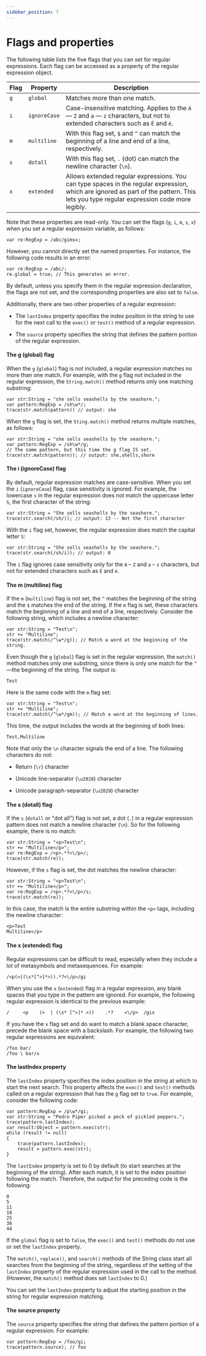 ```yaml
---
sidebar_position: 7
---
```


# Flags and properties

The following table lists the five flags that you can set for regular
expressions. Each flag can be accessed as a property of the regular expression
object.

| Flag | Property     | Description                                                                                                                                                                            |
| ---- | ------------ | -------------------------------------------------------------------------------------------------------------------------------------------------------------------------------------- |
| `g`  | `global`     | Matches more than one match.                                                                                                                                                           |
| `i`  | `ignoreCase` | Case-insensitive matching. Applies to the `A` — `Z` and `a` — `z` characters, but not to extended characters such as `É` and `é`.                                                      |
| `m`  | `multiline`  | With this flag set, `$` and `^` can match the beginning of a line and end of a line, respectively.                                                                                     |
| `s`  | `dotall`     | With this flag set, `.` (dot) can match the newline character (`\n`).                                                                                                                  |
| `x`  | `extended`   | Allows extended regular expressions. You can type spaces in the regular expression, which are ignored as part of the pattern. This lets you type regular expression code more legibly. |

Note that these properties are read-only. You can set the flags (`g`, `i`, `m`,
`s`, `x`) when you set a regular expression variable, as follows:

    var re:RegExp = /abc/gimsx;

However, you cannot directly set the named properties. For instance, the
following code results in an error:

    var re:RegExp = /abc/;
    re.global = true; // This generates an error.

By default, unless you specify them in the regular expression declaration, the
flags are not set, and the corresponding properties are also set to `false`.

Additionally, there are two other properties of a regular expression:

- The `lastIndex` property specifies the index position in the string to use for
  the next call to the `exec()` or `test()` method of a regular expression.

- The `source` property specifies the string that defines the pattern portion of
  the regular expression.

#### The g (global) flag

When the `g` (`global`) flag is _not_ included, a regular expression matches no
more than one match. For example, with the `g` flag not included in the regular
expression, the `String.match()` method returns only one matching substring:

    var str:String = "she sells seashells by the seashore.";
    var pattern:RegExp = /sh\w*/;
    trace(str.match(pattern)) // output: she

When the `g` flag is set, the `Sting.match()` method returns multiple matches,
as follows:

    var str:String = "she sells seashells by the seashore.";
    var pattern:RegExp = /sh\w*/g;
    // The same pattern, but this time the g flag IS set.
    trace(str.match(pattern)); // output: she,shells,shore

#### The i (ignoreCase) flag

By default, regular expression matches are case-sensitive. When you set the `i`
(`ignoreCase`) flag, case sensitivity is ignored. For example, the lowercase `s`
in the regular expression does not match the uppercase letter `S`, the first
character of the string:

    var str:String = "She sells seashells by the seashore.";
    trace(str.search(/sh/)); // output: 13 -- Not the first character

With the `i` flag set, however, the regular expression does match the capital
letter `S`:

    var str:String = "She sells seashells by the seashore.";
    trace(str.search(/sh/i)); // output: 0

The `i` flag ignores case sensitivity only for the `A` – `Z` and `a` – `z`
characters, but not for extended characters such as `É` and `é`.

#### The m (multiline) flag

If the `m` (`multiline`) flag is not set, the `^` matches the beginning of the
string and the `$` matches the end of the string. If the `m` flag is set, these
characters match the beginning of a line and end of a line, respectively.
Consider the following string, which includes a newline character:

    var str:String = "Test\n";
    str += "Multiline";
    trace(str.match(/^\w*/g)); // Match a word at the beginning of the string.

Even though the `g` (`global`) flag is set in the regular expression, the
`match()` method matches only one substring, since there is only one match for
the `^` —the beginning of the string. The output is:

    Test

Here is the same code with the `m` flag set:

    var str:String = "Test\n";
    str += "Multiline";
    trace(str.match(/^\w*/gm)); // Match a word at the beginning of lines.

This time, the output includes the words at the beginning of both lines:

    Test,Multiline

Note that only the `\n` character signals the end of a line. The following
characters do not:

- Return (`\r`) character

- Unicode line-separator (`\u2028`) character

- Unicode paragraph-separator (`\u2029`) character

#### The s (dotall) flag

If the `s` (`dotall` or "dot all") flag is not set, a dot (`.`) in a regular
expression pattern does not match a newline character (`\n`). So for the
following example, there is no match:

    var str:String = "<p>Test\n";
    str += "Multiline</p>";
    var re:RegExp = /<p>.*?<\/p>/;
    trace(str.match(re));

However, if the `s` flag is set, the dot matches the newline character:

    var str:String = "<p>Test\n";
    str += "Multiline</p>";
    var re:RegExp = /<p>.*?<\/p>/s;
    trace(str.match(re));

In this case, the match is the entire substring within the `<p>` tags, including
the newline character:

    <p>Test
    Multiline</p>

#### The x (extended) flag

Regular expressions can be difficult to read, especially when they include a lot
of metasymbols and metasequences. For example:

    /<p(>|(\s*[^>]*>)).*?<\/p>/gi

When you use the `x` (`extended`) flag in a regular expression, any blank spaces
that you type in the pattern are ignored. For example, the following regular
expression is identical to the previous example:

    /     <p    (>  | (\s* [^>]* >))    .*?    <\/p>  /gix

If you have the `x` flag set and do want to match a blank space character,
precede the blank space with a backslash. For example, the following two regular
expressions are equivalent:

    /foo bar/
    /foo \ bar/x

#### The lastIndex property

The `lastIndex` property specifies the index position in the string at which to
start the next search. This property affects the `exec()` and `test()` methods
called on a regular expression that has the `g` flag set to `true`. For example,
consider the following code:

    var pattern:RegExp = /p\w*/gi;
    var str:String = "Pedro Piper picked a peck of pickled peppers.";
    trace(pattern.lastIndex);
    var result:Object = pattern.exec(str);
    while (result != null)
    {
        trace(pattern.lastIndex);
        result = pattern.exec(str);
    }

The `lastIndex` property is set to 0 by default (to start searches at the
beginning of the string). After each match, it is set to the index position
following the match. Therefore, the output for the preceding code is the
following:

    0
    5
    11
    18
    25
    36
    44

If the `global` flag is set to `false`, the `exec()` and `test()` methods do not
use or set the `lastIndex` property.

The `match()`, `replace()`, and `search()` methods of the String class start all
searches from the beginning of the string, regardless of the setting of the
`lastIndex` property of the regular expression used in the call to the method.
(However, the `match()` method does set `lastIndex` to 0.)

You can set the `lastIndex` property to adjust the starting position in the
string for regular expression matching.

#### The source property

The `source` property specifies the string that defines the pattern portion of a
regular expression. For example:

    var pattern:RegExp = /foo/gi;
    trace(pattern.source); // foo
